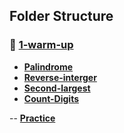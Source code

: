 ##  Folder Structure

### 🔹 [1-warm-up](./1-warm-up/)

- **[Palindrome](./palindrome/)**
- **[Reverse-interger](./reverse-integer/)**
- **[Second-largest](./second-largest/)**
- **[Count-Digits](./count-digits/)**

-- **[Practice](https://namastedev.com/playground)**